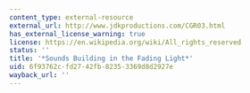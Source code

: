 ```yaml
---
content_type: external-resource
external_url: http://www.jdkproductions.com/CGR03.html
has_external_license_warning: true
license: https://en.wikipedia.org/wiki/All_rights_reserved
status: ''
title: '*Sounds Building in the Fading Light*'
uid: 6f93762c-fd27-42fb-8235-3369d8d2927e
wayback_url: ''
---
```

